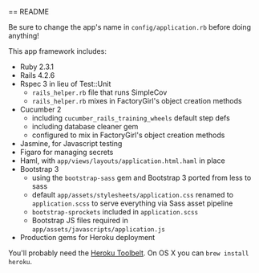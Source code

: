 == README

Be sure to change the app's name in `config/application.rb` before doing
anything!

This app framework includes:

* Ruby 2.3.1
* Rails 4.2.6
* Rspec 3 in lieu of Test::Unit
  * `rails_helper.rb` file that runs SimpleCov 
  * `rails_helper.rb` mixes in FactoryGirl's object creation methods
* Cucumber 2 
  * including `cucumber_rails_training_wheels` default step defs
  * including database cleaner gem
  * configured to mix in FactoryGirl's object creation methods 
* Jasmine, for Javascript testing
* Figaro for managing secrets
* Haml, with `app/views/layouts/application.html.haml` in place
* Bootstrap 3
  * using the `bootstrap-sass` gem and Bootstrap 3 ported from
less to sass
  * default `app/assets/stylesheets/application.css` renamed to
  `application.scss` to serve everything via Sass asset pipeline
  * `bootstrap-sprockets` included in `application.scss`
  * Bootstrap JS files required in `app/assets/javascripts/application.js`
* Production gems for Heroku deployment

You'll probably need the [Heroku
Toolbelt](https://toolbelt.heroku.com). On OS X you can `brew install
heroku`.
